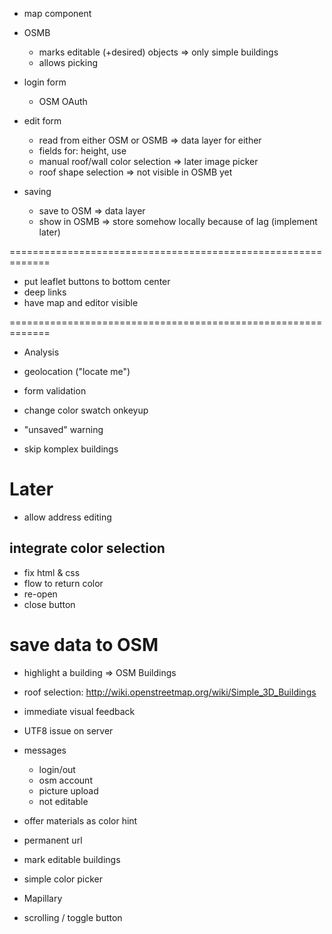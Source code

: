 - map component

- OSMB
  - marks editable (+desired) objects
    => only simple buildings
  - allows picking

- login form
  - OSM OAuth

- edit form
  - read from either OSM or OSMB
    => data layer for either
  - fields for: height, use
  - manual roof/wall color selection
    => later image picker
  - roof shape selection
    => not visible in OSMB yet

- saving
  - save to OSM
    => data layer
  - show in OSMB
    => store somehow locally because of lag (implement later)

=============================================================

- put leaflet buttons to bottom center
- deep links
- have map and editor visible

=============================================================


- Analysis

- geolocation ("locate me")
- form validation
- change color swatch onkeyup
- "unsaved" warning
- skip komplex buildings


# Later #

- allow address editing



## integrate color selection
  - fix html & css
  - flow to return color
  - re-open
  - close button
# save data to OSM
- highlight a building => OSM Buildings
- roof selection: http://wiki.openstreetmap.org/wiki/Simple_3D_Buildings
- immediate visual feedback
- UTF8 issue on server
- messages
  - login/out
  - osm account
  - picture upload
  - not editable

- offer materials as color hint
- permanent url
- mark editable buildings
- simple color picker
- Mapillary
- scrolling / toggle button
